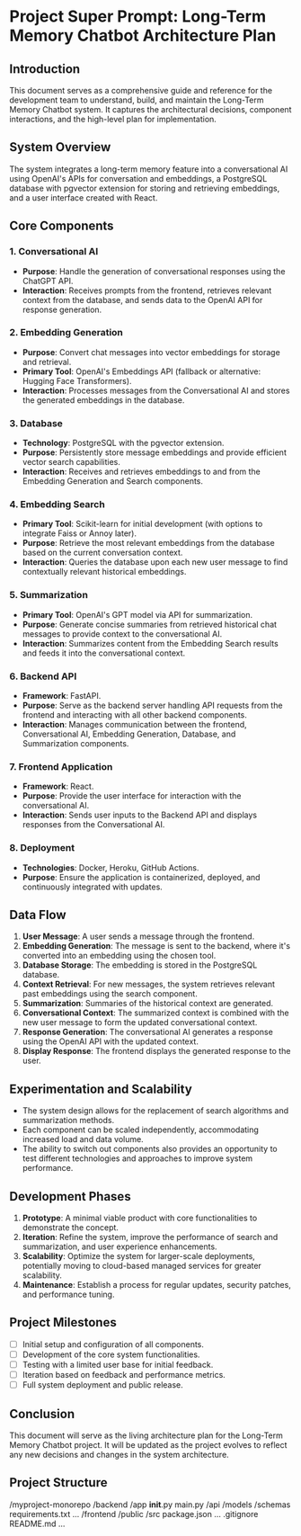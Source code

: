 # Project Super Prompt: Long-Term Memory Chatbot Architecture Plan

## Introduction
This document serves as a comprehensive guide and reference for the development team to understand, build, and maintain the Long-Term Memory Chatbot system. It captures the architectural decisions, component interactions, and the high-level plan for implementation.

## System Overview
The system integrates a long-term memory feature into a conversational AI using OpenAI's APIs for conversation and embeddings, a PostgreSQL database with pgvector extension for storing and retrieving embeddings, and a user interface created with React.

## Core Components

### 1. Conversational AI
- **Purpose**: Handle the generation of conversational responses using the ChatGPT API.
- **Interaction**: Receives prompts from the frontend, retrieves relevant context from the database, and sends data to the OpenAI API for response generation.

### 2. Embedding Generation
- **Purpose**: Convert chat messages into vector embeddings for storage and retrieval.
- **Primary Tool**: OpenAI's Embeddings API (fallback or alternative: Hugging Face Transformers).
- **Interaction**: Processes messages from the Conversational AI and stores the generated embeddings in the database.

### 3. Database
- **Technology**: PostgreSQL with the pgvector extension.
- **Purpose**: Persistently store message embeddings and provide efficient vector search capabilities.
- **Interaction**: Receives and retrieves embeddings to and from the Embedding Generation and Search components.

### 4. Embedding Search
- **Primary Tool**: Scikit-learn for initial development (with options to integrate Faiss or Annoy later).
- **Purpose**: Retrieve the most relevant embeddings from the database based on the current conversation context.
- **Interaction**: Queries the database upon each new user message to find contextually relevant historical embeddings.

### 5. Summarization
- **Primary Tool**: OpenAI's GPT model via API for summarization.
- **Purpose**: Generate concise summaries from retrieved historical chat messages to provide context to the conversational AI.
- **Interaction**: Summarizes content from the Embedding Search results and feeds it into the conversational context.

### 6. Backend API
- **Framework**: FastAPI.
- **Purpose**: Serve as the backend server handling API requests from the frontend and interacting with all other backend components.
- **Interaction**: Manages communication between the frontend, Conversational AI, Embedding Generation, Database, and Summarization components.

### 7. Frontend Application
- **Framework**: React.
- **Purpose**: Provide the user interface for interaction with the conversational AI.
- **Interaction**: Sends user inputs to the Backend API and displays responses from the Conversational AI.

### 8. Deployment
- **Technologies**: Docker, Heroku, GitHub Actions.
- **Purpose**: Ensure the application is containerized, deployed, and continuously integrated with updates.

## Data Flow

1. **User Message**: A user sends a message through the frontend.
2. **Embedding Generation**: The message is sent to the backend, where it's converted into an embedding using the chosen tool.
3. **Database Storage**: The embedding is stored in the PostgreSQL database.
4. **Context Retrieval**: For new messages, the system retrieves relevant past embeddings using the search component.
5. **Summarization**: Summaries of the historical context are generated.
6. **Conversational Context**: The summarized context is combined with the new user message to form the updated conversational context.
7. **Response Generation**: The conversational AI generates a response using the OpenAI API with the updated context.
8. **Display Response**: The frontend displays the generated response to the user.

## Experimentation and Scalability

- The system design allows for the replacement of search algorithms and summarization methods.
- Each component can be scaled independently, accommodating increased load and data volume.
- The ability to switch out components also provides an opportunity to test different technologies and approaches to improve system performance.

## Development Phases

1. **Prototype**: A minimal viable product with core functionalities to demonstrate the concept.
2. **Iteration**: Refine the system, improve the performance of search and summarization, and user experience enhancements.
3. **Scalability**: Optimize the system for larger-scale deployments, potentially moving to cloud-based managed services for greater scalability.
4. **Maintenance**: Establish a process for regular updates, security patches, and performance tuning.

## Project Milestones

- [ ] Initial setup and configuration of all components.
- [ ] Development of the core system functionalities.
- [ ] Testing with a limited user base for initial feedback.
- [ ] Iteration based on feedback and performance metrics.
- [ ] Full system deployment and public release.

## Conclusion
This document will serve as the living architecture plan for the Long-Term Memory Chatbot project. It will be updated as the project evolves to reflect any new decisions and changes in the system architecture.

## Project Structure
/myproject-monorepo
    /backend
        /app
            __init__.py
            main.py
            /api
            /models
            /schemas
        requirements.txt
        ...
    /frontend
        /public
        /src
        package.json
        ...
    .gitignore
    README.md
    ...

